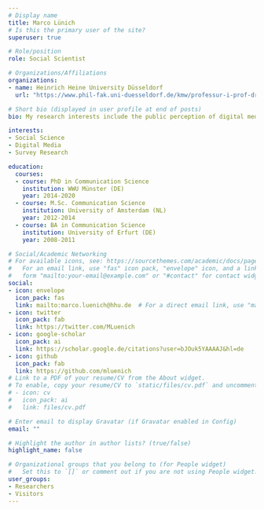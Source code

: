 ```yaml
---
# Display name
title: Marco Lünich
# Is this the primary user of the site?
superuser: true

# Role/position
role: Social Scientist

# Organizations/Affiliations
organizations:
- name: Heinrich Heine University Düsseldorf
  url: "https://www.phil-fak.uni-duesseldorf.de/kmw/professur-i-prof-dr-frank-marcinkowski/team/marco-luenich/"

# Short bio (displayed in user profile at end of posts)
bio: My research interests include the public perception of digital media, big data, and artificial intelligence.

interests:
- Social Science
- Digital Media
- Survey Research

education:
  courses:
  - course: PhD in Communication Science
    institution: WWU Münster (DE)
    year: 2014-2020
  - course: M.Sc. Communication Science
    institution: University of Amsterdam (NL)
    year: 2012-2014
  - course: BA in Communication Science
    institution: University of Erfurt (DE)
    year: 2008-2011

# Social/Academic Networking
# For available icons, see: https://sourcethemes.com/academic/docs/page-builder/#icons
#   For an email link, use "fas" icon pack, "envelope" icon, and a link in the
#   form "mailto:your-email@example.com" or "#contact" for contact widget.
social:
- icon: envelope
  icon_pack: fas
  link: mailto:marco.luenich@hhu.de  # For a direct email link, use "mailto:test@example.org".
- icon: twitter
  icon_pack: fab
  link: https://twitter.com/MLuenich
- icon: google-scholar
  icon_pack: ai
  link: https://scholar.google.de/citations?user=bJOuk5YAAAAJ&hl=de
- icon: github
  icon_pack: fab
  link: https://github.com/mluenich
# Link to a PDF of your resume/CV from the About widget.
# To enable, copy your resume/CV to `static/files/cv.pdf` and uncomment the lines below.
# - icon: cv
#   icon_pack: ai
#   link: files/cv.pdf

# Enter email to display Gravatar (if Gravatar enabled in Config)
email: ""

# Highlight the author in author lists? (true/false)
highlight_name: false

# Organizational groups that you belong to (for People widget)
#   Set this to `[]` or comment out if you are not using People widget.
user_groups:
- Researchers
- Visitors
---
```



